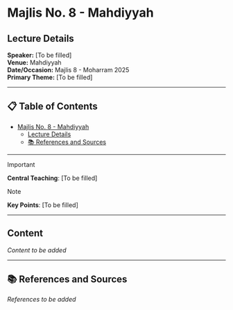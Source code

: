 # Majlis No. 8 - Mahdiyyah

## Lecture Details

**Speaker:** [To be filled]  
**Venue:** Mahdiyyah  
**Date/Occasion:** Majlis 8 - Moharram 2025  
**Primary Theme:** [To be filled]

---

## 📋 Table of Contents

- [Majlis No. 8 - Mahdiyyah](#majlis-no-8---mahdiyyah)
  - [Lecture Details](#lecture-details)
  - [📚 References and Sources](#-references-and-sources)

---

> [!IMPORTANT]
> **Central Teaching**: [To be filled]

> [!NOTE]
> **Key Points**: [To be filled]

---

## Content

*Content to be added*

---

## 📚 References and Sources

*References to be added*
